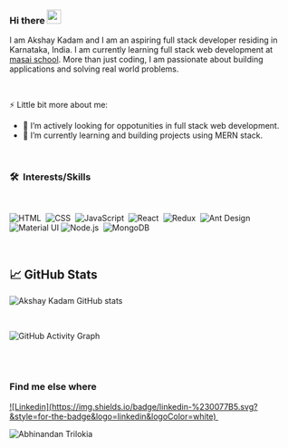  
### Hi there <img src="https://media.giphy.com/media/hvRJCLFzcasrR4ia7z/giphy.gif" width="25px">

I am Akshay Kadam and I am an aspiring full stack developer residing in Karnataka, India. I am currently learning full stack web development at [masai school](https://www.masaischool.com/). More than just coding, I am passionate about building applications and solving real world problems.

<br/>

⚡ Little bit more about me:

- 👯 I’m actively looking for oppotunities in full stack web development.
- 🌱 I’m currently learning and building projects using MERN stack.
 

<br/>

### 🛠 &nbsp;Interests/Skills

</br>

![HTML](https://img.shields.io/badge/html5%20-%23E34F26.svg?&style=for-the-badge&logo=html5&logoColor=white)&nbsp;
![CSS](https://img.shields.io/badge/css3%20-%231572B6.svg?&style=for-the-badge&logo=css3&logoColor=white)&nbsp;
![JavaScript](https://img.shields.io/badge/javascript%20-%23323330.svg?&style=for-the-badge&logo=javascript&logoColor=%23F7DF1E)&nbsp;
![React](https://img.shields.io/badge/react%20-%2320232a.svg?&style=for-the-badge&logo=react&logoColor=%2361DAFB)&nbsp;
![Redux](https://img.shields.io/badge/redux-%23593d88.svg?&style=for-the-badge&logo=redux&logoColor=white)&nbsp;
![Ant Design](https://img.shields.io/badge/-Ant%20Design-%230170FE?&style=for-the-badge&logo=ant-design&logoColor=white)
![Material UI](https://img.shields.io/badge/material%20ui%20-%230081CB.svg?&style=for-the-badge&logo=material-ui&logoColor=white)
![Node.js](https://img.shields.io/badge/node.js%20-%2343853D.svg?&style=for-the-badge&logo=node.js&logoColor=white)&nbsp;
![MongoDB](https://img.shields.io/badge/MongoDB-%234ea94b.svg?&style=for-the-badge&logo=mongodb&logoColor=white)&nbsp;

 <br/>

## &#x1f4c8; GitHub Stats

![Akshay Kadam GitHub stats](https://github-readme-stats.vercel.app/api?username=therealdrtroll&show_icons=true&theme=radical)

 <br />

![GitHub Activity Graph](https://activity-graph.herokuapp.com/graph?username=therealdrtroll&bg_color=0D1117&color=ffffff&line=1655C1&point=D93A7C&area=true&hide_border=true)

<br/>
<br/>

### Find me else where

<!-- <img alt="Gmail" src="https://img.shields.io/badge/Gmail-D14836?style=for-the-badge&logo=gmail&logoColor=white" /> -->
<!-- 	<img alt="Twitter" src="https://img.shields.io/badge/<handle>-%231DA1F2.svg?&style=for-the-badge&logo=Twitter&logoColor=white"/> -->
<!-- <img alt="LinkedIn" src="https://img.shields.io/badge/linkedin-%230077B5.svg?&style=for-the-badge&logo=linkedin&logoColor=white"/> -->
<!-- <img alt="Medium" src="https://img.shields.io/badge/Medium-%23000000.svg?&style=for-the-badge&logo=Medium&logoColor=white"/> -->
<!-- <img alt="Discord" src="https://img.shields.io/badge/%3CServer%3E-%237289DA.svg?&style=for-the-badge&logo=discord&logoColor=white"/> -->



<a href="https://www.linkedin.com/in/harshgaur97/"> 
	![Linkedin](https://img.shields.io/badge/linkedin-%230077B5.svg?&style=for-the-badge&logo=linkedin&logoColor=white)&nbsp;
</a>
	
<!-- <a href="https://harshgaur.tech/"> -->
<!-- 	<a href="https://medium.com/@harshgaur997"> -->

 


![Abhinandan Trilokia](https://raw.githubusercontent.com/Trilokia/Trilokia/379277808c61ef204768a61bbc5d25bc7798ccf1/bottom_header.svg)
 
